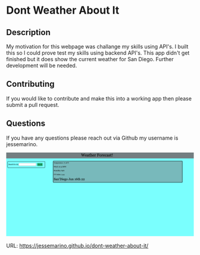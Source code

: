 # Dont Weather About It

## Description

My motivation for this webpage was challange my skills using API's. I built this so I could prove test my skills using backend API's. This app didn't get finished but it does show the current weather for San Diego. Further development will be needed.

## Contributing

If you would like to contribute and make this into a working app then please submit a pull request.

## Questions

If you have any questions please reach out via Github my username is jessemarino.

![picture-of-main](./assets/images/main2.png)

URL: https://jessemarino.github.io/dont-weather-about-it/
